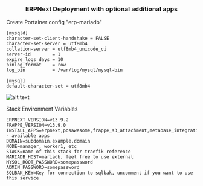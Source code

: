 ### <p align="center">ERPNext Deployment with optional additional apps</p>

Create Portainer config "erp-mariadb"
```
[mysqld]
character-set-client-handshake = FALSE
character-set-server = utf8mb4
collation-server = utf8mb4_unicode_ci
server-id        = 1
expire_logs_days = 10
binlog_format    = row
log_bin          = /var/log/mysql/mysql-bin
 
[mysql]
default-character-set = utf8mb4
```

![alt text](https://raw.githubusercontent.com/suodrazah/docker_swarm/main/_images/deploy_conf.png)

Stack Environment Variables
```
ERPNEXT_VERSION=v13.9.2
FRAPPE_VERSION=v13.9.0
INSTALL_APPS=erpnext,posawesome,frappe_s3_attachment,metabase_integration,bookings,bench_manager - available apps
DOMAIN=subdomain.example.domain
NODE=manager, worker1, etc
STACK=name of this stack for traefik reference
MARIADB_HOST=mariadb, feel free to use external
MYSQL_ROOT_PASSWORD=somepassword
ADMIN_PASSWORD=somepassword
SQLBAK_KEY=Key for connection to sqlbak, uncomment if you want to use this service
```
